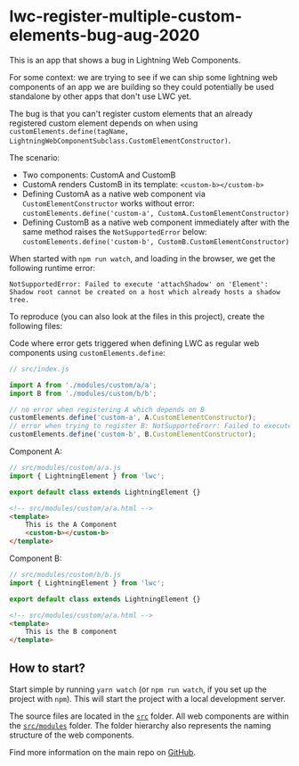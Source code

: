 # lwc-register-multiple-custom-elements-bug-aug-2020

This is an app that shows a bug in Lightning Web Components.

For some context: we are trying to see if we can ship some lightning web
components of an app we are building so they could potentially be used
standalone by other apps that don't use LWC yet.

The bug is that you can't register custom elements that an already registered
custom element depends on when using `customElements.define(tagName, LightningWebComponentSubclass.CustomElementConstructor)`.

The scenario:

-   Two components: CustomA and CustomB
-   CustomA renders CustomB in its template: `<custom-b></custom-b>`
-   Defining CustomA as a native web component via `CustomElementConstructor` works without error: `customElements.define('custom-a', CustomA.CustomElementConstructor)`
-   Defining CustomB as a native web component immediately after with the same method raises the `NotSupportedError` below: `customElements.define('custom-b', CustomB.CustomElementConstructor)`

When started with `npm run watch`, and loading in the browser, we get the following runtime error:

```
NotSupportedError: Failed to execute 'attachShadow' on 'Element': Shadow root cannot be created on a host which already hosts a shadow tree.
```

To reproduce (you can also look at the files in this project), create the following files:

Code where error gets triggered when defining LWC as regular web components using `customElements.define`:

```javascript
// src/index.js

import A from './modules/custom/a/a';
import B from './modules/custom/b/b';

// no error when registering A which depends on B
customElements.define('custom-a', A.CustomElementConstructor);
// error when trying to register B: NotSupporteErorr: Failed to execute 'attachShadow' on 'Element'...
customElements.define('custom-b', B.CustomElementConstructor);
```

Component A:

```javascript
// src/modules/custom/a/a.js
import { LightningElement } from 'lwc';

export default class extends LightningElement {}
```

```html
<!-- src/modules/custom/a/a.html -->
<template>
    This is the A Component
    <custom-b></custom-b>
</template>
```

Component B:

```javascript
// src/modules/custom/b/b.js
import { LightningElement } from 'lwc';

export default class extends LightningElement {}
```

```html
<!-- src/modules/custom/a/a.html -->
<template>
    This is the B component
</template>
```

## How to start?

Start simple by running `yarn watch` (or `npm run watch`, if you set up the project with `npm`). This will start the project with a local development server.

The source files are located in the [`src`](./src) folder. All web components are within the [`src/modules`](./src/modules) folder. The folder hierarchy also represents the naming structure of the web components.

Find more information on the main repo on [GitHub](https://github.com/muenzpraeger/create-lwc-app).
